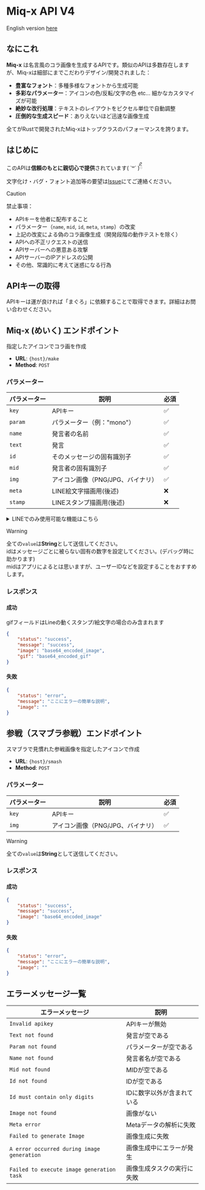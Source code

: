 # Miq-x API V4

English version
[here](https://github.com/Miq-x/miqx-api-doc/blob/main/README-EN.md)

## なにこれ

**Miq-x**
は名言風のコラ画像を生成するAPIです。類似のAPIは多数存在しますが、Miq-xは細部にまでこだわりデザイン/開発されました：

- **豊富なフォント**：多種多様なフォントから生成可能
- **多彩なパラメーター**：アイコンの色/反転/文字の色 etc...
  細かなカスタマイズが可能
- **絶妙な改行処理**：テキストのレイアウトをピクセル単位で自動調整
- **圧倒的な生成スピード**：ありえないほど迅速な画像生成

全てがRustで開発されたMiq-xはトップクラスのパフォーマンスを誇ります。

## はじめに

このAPIは**信頼のもとに親切心で提供**されています( ˙꒳​˙ )ིྀ\
文字化け・バグ・フォント追加等の要望は[Issue](https://github.com/Miq-x/miqx-api-doc/issues)にてご連絡ください。

> [!CAUTION]
> 禁止事項：
>
> - APIキーを他者に配布すること
> - パラメーター（`name`, `mid`, `id`, `meta`, `stamp`）の改変
> - 上記の改変による偽のコラ画像生成（開発段階の動作テストを除く）
> - APIへの不正リクエストの送信
> - APIサーバーへの悪意ある攻撃
> - APIサーバーのIPアドレスの公開
> - その他、常識的に考えて迷惑になる行為

## APIキーの取得

APIキーは運が良ければ「まぐろ」に依頼することで取得できます。詳細はお問い合わせください。

## Miq-x (めいく) エンドポイント

指定したアイコンでコラ画を作成

- **URL**: `{host}/make`
- **Method**: `POST`

### パラメーター

| パラメーター | 説明                              | 必須 |
| ------------ | --------------------------------- | ---- |
| `key`        | APIキー                           | ✅   |
| `param`      | パラメーター（例："mono"）        | ✅   |
| `name`       | 発言者の名前                      | ✅   |
| `text`       | 発言                              | ✅   |
| `id`         | そのメッセージの固有識別子        | ✅   |
| `mid`        | 発言者の固有識別子                | ✅   |
| `img`        | アイコン画像（PNG/JPG、バイナリ） | ✅   |
| `meta`       | LINE絵文字描画用(後述)            | ❌   |
| `stamp`      | LINEスタンプ描画用(後述)          | ❌   |

<details>
<summary>LINEでのみ使用可能な機能はこちら</summary>

### LINE絵文字の描画

Metaデータを文字列に変換してリクエストします。

```python
emojiData    = eval(msg.contentMetadata["REPLACE"])
param["meta"] = str(emojiData["sticon"]["resources"])
```

### LINEスタンプ（単体）の描画

Metaデータを文字列に変換してリクエストします。

```python
stamp_id       = msg.contentMetadata["STKID"]
stamp_pkg      = msg.contentMetadata["STKPKGID"]
param["stamp"] = f"{stamp_pkg}_{stamp_id}"
```

### LINEスタンプ（組み合わせ）の描画

Metaデータを文字列に変換してリクエストします。

```python
param["stamp"] = msg.contentMetadata["CSSTKID"]
```

### アニメーションスタンプ/絵文字の描画

アニメーションに対応したスタンプや絵文字の場合、レスポンスデータに`gif`が追加されます。

```python
with open("res.gif", mode="wb") as f:
    f.write(base64.b64decode(res["gif"]))
```

GIFの描画動作は以下の通りです：

- 全てのフレーム間隔を10msに補正
- フレームが長いスタンプ/絵文字があれば、その間隔分待機

</details>

> [!WARNING]
> 全ての`value`は**String**として送信してください。\
> idはメッセージごとに被らない固有の数字を設定してください。(デバッグ時に助かります)\
> midはアプリによるとは思いますが、ユーザーIDなどを設定することをおすすめします。

### レスポンス

#### 成功

gifフィールドはLineの動くスタンプ/絵文字の場合のみ含まれます

```json
{
    "status": "success",
    "message": "success",
    "image": "base64_encoded_image",
    "gif": "base64_encoded_gif"
}
```

#### 失敗

```json
{
    "status": "error",
    "message": "ここにエラーの簡単な説明",
    "image": ""
}
```

## 参戦（スマブラ参戦）エンドポイント

スマブラで見慣れた参戦画像を指定したアイコンで作成

- **URL**: `{host}/smash`
- **Method**: `POST`

### パラメーター

| パラメーター | 説明                              | 必須 |
| ------------ | --------------------------------- | ---- |
| `key`        | APIキー                           | ✅   |
| `img`        | アイコン画像（PNG/JPG、バイナリ） | ✅   |

> [!WARNING]
> 全ての`value`は**String**として送信してください。

### レスポンス

#### 成功

```json
{
    "status": "success",
    "message": "success",
    "image": "base64_encoded_image"
}
```

#### 失敗

```json
{
    "status": "error",
    "message": "ここにエラーの簡単な説明",
    "image": ""
}
```

## エラーメッセージ一覧

| エラーメッセージ                           | 説明                       |
| ------------------------------------------ | -------------------------- |
| `Invalid apikey`                           | APIキーが無効              |
| `Text not found`                           | 発言が空である             |
| `Param not found`                          | パラメーターが空である     |
| `Name not found`                           | 発言者名が空である         |
| `Mid not found`                            | MIDが空である              |
| `Id not found`                             | IDが空である               |
| `Id must contain only digits`              | IDに数字以外が含まれている |
| `Image not found`                          | 画像がない                 |
| `Meta error`                               | Metaデータの解析に失敗     |
| `Failed to generate Image`                 | 画像生成に失敗             |
| `A error occurred during image generation` | 画像生成中にエラーが発生   |
| `Failed to execute image generation task`  | 画像生成タスクの実行に失敗 |
